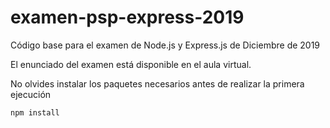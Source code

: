 # examen-psp-express-2019

Código base para el examen de Node.js y Express.js de Diciembre de 2019

El enunciado del examen está disponible en el aula virtual.

No olvides instalar los paquetes necesarios antes de realizar la primera ejecución

```bash
npm install
```
